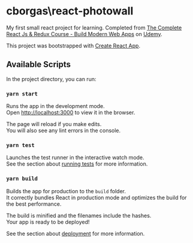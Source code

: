 # cborgas\react-photowall

My first small react project for learning. Completed from [The Complete React Js & Redux Course - Build Modern Web Apps](https://www.udemy.com/share/101y3m3@ADQ_Pv6xw8Yc8v9q5inWfDoC_AtHpakD_t4BONzX8nO3xnUkmi1ZT4kVD08qmXC3/) on [Udemy](udemy.com).

This project was bootstrapped with [Create React App](https://github.com/facebook/create-react-app).

## Available Scripts

In the project directory, you can run:

### `yarn start`

Runs the app in the development mode.\
Open [http://localhost:3000](http://localhost:3000) to view it in the browser.

The page will reload if you make edits.\
You will also see any lint errors in the console.

### `yarn test`

Launches the test runner in the interactive watch mode.\
See the section about [running tests](https://facebook.github.io/create-react-app/docs/running-tests) for more information.

### `yarn build`

Builds the app for production to the `build` folder.\
It correctly bundles React in production mode and optimizes the build for the best performance.

The build is minified and the filenames include the hashes.\
Your app is ready to be deployed!

See the section about [deployment](https://facebook.github.io/create-react-app/docs/deployment) for more information.